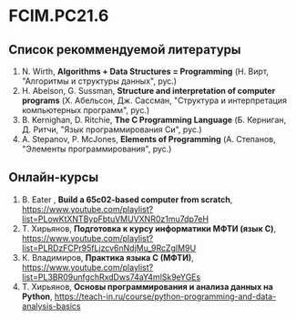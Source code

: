 # FCIM.PC21.6
## Список рекоммендуемой литературы
1. N. Wirth, **Algorithms + Data Structures = Programming** (Н. Вирт, "Алгоритмы и структуры данных", рус.)
2. H. Abelson, G. Sussman, **Structure and interpretation of computer programs** (Х. Абельсон, Дж. Сассман, "Структура и интерпретация компьютерных программ", рус.)
3. B. Kernighan, D. Ritchie, **The C Programming Language** (Б. Керниган, Д. Ритчи, "Язык программирования Си", рус.)
4. A. Stepanov, P. McJones, **Elements of Programming** (А. Степанов, "Элементы программирования", рус.)

## Онлайн-курсы
1. B. Eater , **Build a 65c02-based computer from scratch**,
   https://www.youtube.com/playlist?list=PLowKtXNTBypFbtuVMUVXNR0z1mu7dp7eH
2. Т. Хирьянов, **Подготовка к курсу информатики МФТИ (язык С)**,
   https://www.youtube.com/playlist?list=PLRDzFCPr95fLjzcv6nNdjMu_9RcZgIM9U
3. К. Владимиров, **Практика языка С (МФТИ)**,
   https://www.youtube.com/playlist?list=PL3BR09unfgchRxdDws74aY4mlSk9eYGEs
4. Т. Хирьянов, **Основы программирования и анализа данных на Python**,
   https://teach-in.ru/course/python-programming-and-data-analysis-basics
